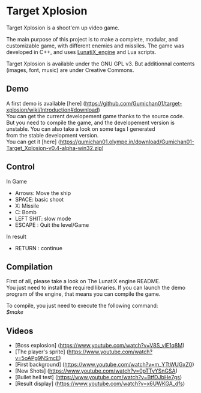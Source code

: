 # Target Xplosion #

Target Xplosion is a shoot'em up video game.

The main purpose of this project is to make a complete, modular, and customizable game, with different enemies and missiles. 
The game was developed in C++, and uses [LunatiX\_engine](https://github.com/Gumichan01/lunatix-engine) and Lua scripts.

Target Xplosion is available under the GNU GPL v3. But additionnal contents (images, font, music) are under Creative Commons.


## Demo ##

 A first demo is available [here] (https://github.com/Gumichan01/target-xplosion/wiki/Introduction#download)   
 You can get the current developement game thanks to the source code.  
But you need to compile the game, and the developement version is unstable.
You can also take a look on some tags I generated  
from the stable development version.  
You can get it [here] (https://gumichan01.olympe.in/download/Gumichan01-Target_Xplosion-v0.4-alpha-win32.zip)




## Control ##

In Game  

  - Arrows: Move the ship  
  - SPACE: basic shoot
  - X: Missile
  - C: Bomb
  - LEFT SHIT: slow mode
  - ESCAPE : Quit the level/Game

In result

  - RETURN : continue

## Compilation ##

 First of all, please take a look on The LunatiX engine README.  
You just need to install the required libraries. If you can launch the demo 
program of the engine, that means you can compile the game.  

To compile, you just need to execute the following command:  
 *$make*  

 
## Videos ##

 * [Boss explosion] (https://www.youtube.com/watch?v=V8S_vlE1q8M)
 * [The player's sprite] (https://www.youtube.com/watch?v=5oAPg9NSmcE)
 * [First background] (https://www.youtube.com/watch?v=m_YTtWUGxZ0)
 * [New Shots] (https://www.youtube.com/watch?v=0pTTyYSnGSA)
 * [Bullet hell test] (https://www.youtube.com/watch?v=BtfDJbHe7gs)
 * [Result display] (https://www.youtube.com/watch?v=x6UWKGA_dfs)
